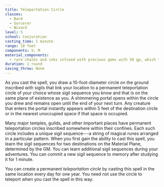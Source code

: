 ```yaml
---
title: Teleportation Circle
classes:
  - Bard
  - Sorcerer
  - Wizard
level: 5
school: Conjuration
casting_time: 1 minute
range: 10 feet
components: V, M
material_components:
  - rare chalks and inks infused with precious gems with 50 gp, which the spell consumes
duration: 1 round
saving_throw: None
---
```


As you cast the spell, you draw a 10-foot-diameter circle on the ground inscribed with sigils that link your location to a permanent teleportation circle of your choice whose sigil sequence you know and that is on the same plane of existence as you. A shimmering portal opens within the circle you drew and remains open until the end of your next turn. Any creature that enters the portal instantly appears within 5 feet of the destination circle or in the nearest unoccupied space if that space is occupied.

Many major temples, guilds, and other important places have permanent teleportation circles inscribed somewhere within their confines. Each such circle includes a unique sigil sequence---a string of magical runes arranged in a particular pattern. When you first gain the ability to cast this spell, you learn the sigil sequences for two destinations on the Material Plane, determined by the GM. You can learn additional sigil sequences during your adventures. You can commit a new sigil sequence to memory after studying it for 1 minute.

You can create a permanent *teleportation circle* by casting this spell in the same location every day for one year. You need not use the circle to teleport when you cast the spell in this way.
